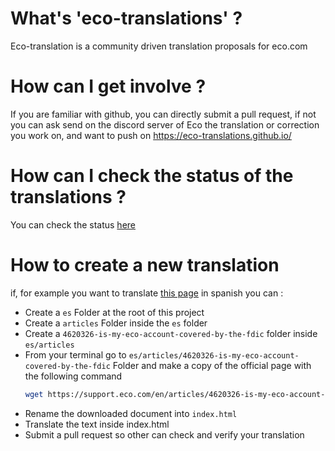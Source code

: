 # What's 'eco-translations' ?

Eco-translation is a community driven translation proposals for eco.com

# How can I get involve ?

If you are familiar with github, you can directly submit a pull request, if not you can ask send on  the discord server of Eco the translation or correction you work on, and want to push on https://eco-translations.github.io/

# How can I check the status of the translations ?

You can check the status [here](https://github.com/eco-translations/eco-translations.github.io/blob/master/doc/status.md)

# How to create a new translation 

if, for example you want to translate [this page](https://support.eco.com/en/articles/4620326-is-my-eco-account-covered-by-the-fdic) in spanish you can : 
- Create a `es` Folder at the root of this project
- Create a `articles` Folder inside the `es` folder
- Create a  `4620326-is-my-eco-account-covered-by-the-fdic` folder  inside `es/articles`
- From your terminal go to `es/articles/4620326-is-my-eco-account-covered-by-the-fdic` Folder and make a copy of the official page with the following command 
  ```bash 
  wget https://support.eco.com/en/articles/4620326-is-my-eco-account-covered-by-the-fdic
  ```
- Rename the downloaded document into `index.html`
- Translate the text inside index.html
- Submit a pull request so other can check and verify your translation
